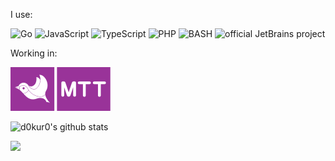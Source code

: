 I use:

![Go](https://img.shields.io/badge/--00ADD8?logo=go&logoColor=ffffff)
![JavaScript](https://img.shields.io/badge/--F7DF1E?logo=javascript&logoColor=000)
![TypeScript](https://img.shields.io/badge/--3178C6?logo=typescript&logoColor=ffffff)
![PHP](https://img.shields.io/badge/--787CB5?logo=php&logoColor=ffffff)
![BASH](https://img.shields.io/badge/--540D6E?logo=bash&logoColor=ffffff)
![official JetBrains project](http://jb.gg/badges/official.svg)

Working in:

[![MTT](https://raw.githubusercontent.com/d0kur0/d0kur0/fa80deae9ffaa9a79c60ed6625f70ed5bad5b5fe/mtt.svg)](https://mtt.ru)


![d0kur0's github stats](https://github-readme-stats.vercel.app/api?username=d0kur0&show_icons=true&theme=radical&count_private=true)


![](https://komarev.com/ghpvc/?username=d0kur0&label=?-23qfAF12)
